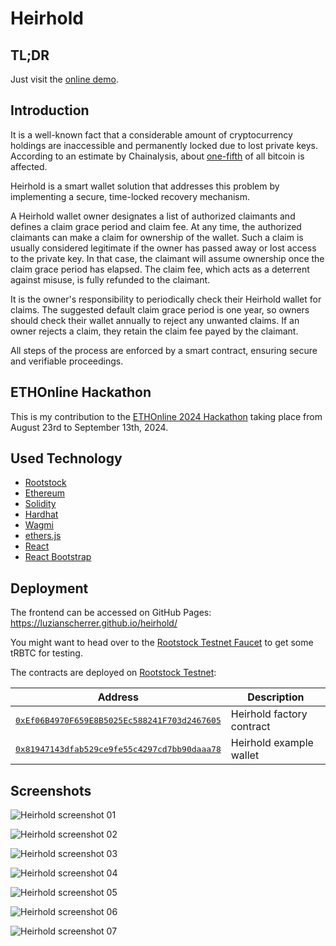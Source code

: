 # Heirhold

## TL;DR

Just visit the [online demo](https://luzianscherrer.github.io/heirhold/).

## Introduction

It is a well-known fact that a considerable amount of cryptocurrency holdings are inaccessible and permanently locked due to lost private keys. According to an estimate by Chainalysis, about [one-fifth](https://www.chainalysis.com/blog/bitcoin-market-data-exchanges-trading/) of all bitcoin is affected.

Heirhold is a smart wallet solution that addresses this problem by implementing a secure, time-locked recovery mechanism.

A Heirhold wallet owner designates a list of authorized claimants and defines a claim grace period and claim fee. At any time, the authorized claimants can make a claim for ownership of the wallet. Such a claim is usually considered legitimate if the owner has passed away or lost access to the private key. In that case, the claimant will assume ownership once the claim grace period has elapsed. The claim fee, which acts as a deterrent against misuse, is fully refunded to the claimant.

It is the owner's responsibility to periodically check their Heirhold wallet for claims. The suggested default claim grace period is one year, so owners should check their wallet annually to reject any unwanted claims. If an owner rejects a claim, they retain the claim fee payed by the claimant.

All steps of the process are enforced by a smart contract, ensuring secure and verifiable proceedings.

## ETHOnline Hackathon

This is my contribution to the [ETHOnline 2024 Hackathon](https://ethglobal.com/events/ethonline2024) taking place from August 23rd to September 13th, 2024.

## Used Technology

- [Rootstock](https://rootstock.io)
- [Ethereum](https://ethereum.org)
- [Solidity](https://soliditylang.org)
- [Hardhat](https://hardhat.org/)
- [Wagmi](https://wagmi.sh)
- [ethers.js](https://github.com/ethers-io/ethers.js)
- [React](https://react.dev)
- [React Bootstrap](https://react-bootstrap.netlify.app)

## Deployment

The frontend can be accessed on GitHub Pages: https://luzianscherrer.github.io/heirhold/

You might want to head over to the [Rootstock Testnet Faucet](https://faucet.rootstock.io) to get some tRBTC for testing.

The contracts are deployed on [Rootstock Testnet](https://rootstock.io):

| Address                                                                                                                                         | Description               |
| ----------------------------------------------------------------------------------------------------------------------------------------------- | ------------------------- |
| [<tt>0xEf06B4970F659E8B5025Ec588241F703d2467605</tt>](https://explorer.testnet.rootstock.io/address/0xef06b4970f659e8b5025ec588241f703d2467605) | Heirhold factory contract |
| [<tt>0x81947143dfab529ce9fe55c4297cd7bb90daaa78</tt>](https://explorer.testnet.rootstock.io/address/0x81947143dfab529ce9fe55c4297cd7bb90daaa78) | Heirhold example wallet   |

## Screenshots

![Heirhold screenshot 01](/assets/screenshots/screenshot_01.png?raw=true)

![Heirhold screenshot 02](/assets/screenshots/screenshot_02.png?raw=true)

![Heirhold screenshot 03](/assets/screenshots/screenshot_03.png?raw=true)

![Heirhold screenshot 04](/assets/screenshots/screenshot_04.png?raw=true)

![Heirhold screenshot 05](/assets/screenshots/screenshot_05.png?raw=true)

![Heirhold screenshot 06](/assets/screenshots/screenshot_06.png?raw=true)

![Heirhold screenshot 07](/assets/screenshots/screenshot_07.png?raw=true)
